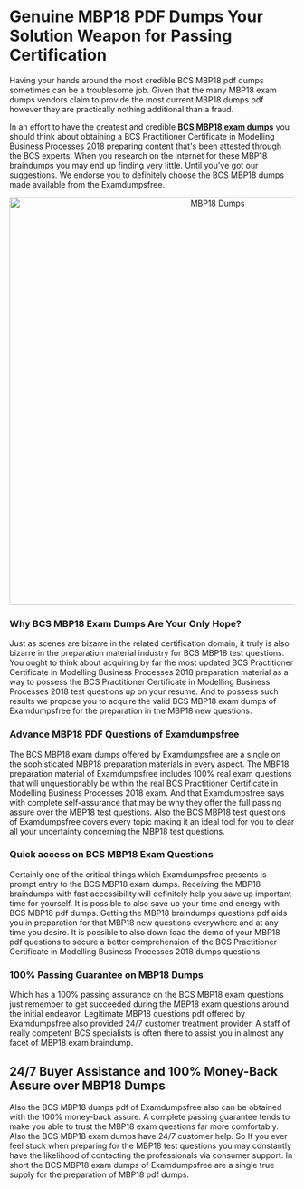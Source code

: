 <h1>Genuine MBP18 PDF Dumps Your Solution Weapon for Passing Certification</h1>
<p>Having your hands around the most credible BCS MBP18 pdf dumps sometimes can be a troublesome job. Given that the many MBP18 exam dumps vendors claim to provide the most current MBP18 dumps pdf however they are practically nothing additional than a fraud.</p>
<p>In an effort to have the greatest and credible <strong><a href="https://examdumpsfree.com/MBP18-exam-dumps">BCS MBP18 exam dumps</a></strong> you should think about obtaining a BCS Practitioner Certificate in Modelling Business Processes 2018 preparing content that's been attested through the BCS experts. When you research on the internet for these MBP18 braindumps you may end up finding very little. Until you've got our suggestions. We endorse you to definitely choose the BCS MBP18 dumps made available from the Examdumpsfree.</p>
<p style="text-align: center;"><a href="https://examdumpsfree.com/MBP18-exam-dumps"><img src="https://i.ibb.co/yV3fvNg/Exam-Dumps-Free.png" alt="MBP18 Dumps" width="720" /></a></p>
<h3>Why BCS MBP18 Exam Dumps Are Your Only Hope?</h3>
<p>Just as scenes are bizarre in the related certification domain, it truly is also bizarre in the preparation material industry for BCS MBP18 test questions. You ought to think about acquiring by far the most updated BCS Practitioner Certificate in Modelling Business Processes 2018 preparation material as a way to possess the BCS Practitioner Certificate in Modelling Business Processes 2018 test questions up on your resume. And to possess such results we propose you to acquire the valid BCS MBP18 exam dumps of Examdumpsfree for the preparation in the MBP18 new questions.</p>
<h3><strong>Advance MBP18 PDF Questions of Examdumpsfree</strong></h3>
<p>The BCS MBP18 exam dumps offered by Examdumpsfree are a single on the sophisticated MBP18 preparation materials in every aspect. The MBP18 preparation material of Examdumpsfree includes 100% real exam questions that will unquestionably be within the real BCS Practitioner Certificate in Modelling Business Processes 2018 exam. And that Examdumpsfree says with complete self-assurance that may be why they offer the full passing assure over the MBP18 test questions. Also the BCS MBP18 test questions of Examdumpsfree covers every topic making it an ideal tool for you to clear all your uncertainty concerning the MBP18 test questions.</p>
<h3><strong>Quick access on BCS MBP18 Exam Questions</strong></h3>
<p>Certainly one of the critical things which Examdumpsfree presents is prompt entry to the BCS MBP18 exam dumps. Receiving the MBP18 braindumps with fast accessibility will definitely help you save up important time for yourself. It is possible to also save up your time and energy with BCS MBP18 pdf dumps. Getting the MBP18 braindumps questions pdf aids you in preparation for that MBP18 new questions everywhere and at any time you desire. It is possible to also down load the demo of your MBP18 pdf questions to secure a better comprehension of the BCS Practitioner Certificate in Modelling Business Processes 2018 dumps questions.</p>
<h3><strong>100% Passing Guarantee on MBP18 Dumps</strong></h3>
<p>Which has a 100% passing assurance on the BCS MBP18 exam questions just remember to get succeeded during the MBP18 exam questions around the initial endeavor. Legitimate MBP18 questions pdf offered by Examdumpsfree also provided 24/7 customer treatment provider. A staff of really competent BCS specialists is often there to assist you in almost any facet of MBP18 exam braindump.</p>
<h2><strong>24/7 Buyer Assistance and 100% Money-Back Assure over MBP18 Dumps</strong></h2>
<p>Also the BCS MBP18 dumps pdf of Examdumpsfree also can be obtained with the 100% money-back assure. A complete passing guarantee tends to make you able to trust the MBP18 exam questions far more comfortably. Also the BCS MBP18 exam dumps have 24/7 customer help. So If you ever feel stuck when preparing for the MBP18 test questions you may constantly have the likelihood of contacting the professionals via consumer support. In short the BCS MBP18 exam dumps of Examdumpsfree are a single true supply for the preparation of MBP18 pdf dumps.</p>
<h3>&nbsp;</h3>
<h3>&nbsp;</h3>
